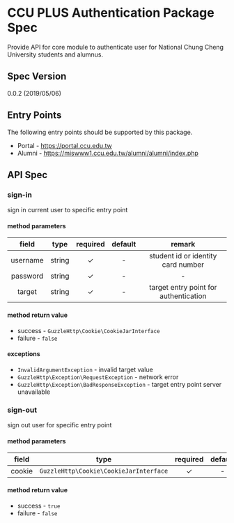 # CCU PLUS Authentication Package Spec

Provide API for core module to authenticate user for National Chung Cheng University students and alumnus.

## Spec Version

0.0.2 (2019/05/06)

## Entry Points
The following entry points should be supported by this package.

- Portal - https://portal.ccu.edu.tw
- Alumni - https://miswww1.ccu.edu.tw/alumni/alumni/index.php

## API Spec

### sign-in

sign in current user to specific entry point

#### method parameters

|  field   |  type  | required | default |                 remark                |
| :------: | :----: | :------: | :-----: | :-----------------------------------: |
| username | string |    ✓     |    -    |   student id or identity card number  |
| password | string |    ✓     |    -    |                   -                   |
|  target  | string |    ✓     |    -    | target entry point for authentication |

#### method return value

- success - `GuzzleHttp\Cookie\CookieJarInterface`
- failure - `false`

#### exceptions

- `InvalidArgumentException` - invalid target value
- `GuzzleHttp\Exception\RequestException` - network error
- `GuzzleHttp\Exception\BadResponseException` - target entry point server unavailable

### sign-out

sign out user for specific entry point

#### method parameters

| field  |                  type                  | required | default | remark |
| :----: | :------------------------------------: | :------: | :-----: | :----: |
| cookie | `GuzzleHttp\Cookie\CookieJarInterface` |    ✓     |    -    |   -    |

#### method return value

- success - `true`
- failure - `false`
